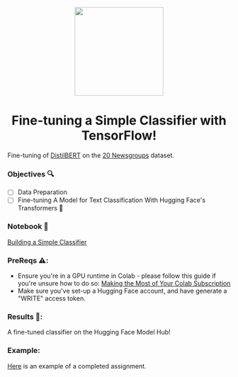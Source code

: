 <p align = "center" draggable=”false” ><img src="https://user-images.githubusercontent.com/37101144/161836199-fdb0219d-0361-4988-bf26-48b0fad160a3.png" 
     width="200px"
     height="auto"/>
</p>

# <h1 align="center" id="heading">Fine-tuning a Simple Classifier with TensorFlow!</h1>

Fine-tuning of [DistilBERT](https://arxiv.org/pdf/1910.01108.pdf) on the [20 Newsgroups](http://qwone.com/~jason/20Newsgroups/) dataset.

### Objectives 🔍

- [ ] Data Preparation
- [ ] Fine-tuning A Model for Text Classification With Hugging Face's Transformers 🤗 

### Notebook 📓

[Building a Simple Classifier](https://colab.research.google.com/drive/15aT-Z6pitXZbMhw7DG_j9Lx4l9TtE5nt?usp=sharing)

### PreReqs ⚠️:

- Ensure you're in a GPU runtime in Colab - please follow this guide if you're unsure how to do so: [Making the Most of Your Colab Subscription](https://colab.research.google.com/notebooks/pro.ipynb)
- Make sure you've set-up a Hugging Face account, and have generate a "WRITE" access token. 

### Results 💯:

A fine-tuned classifier on the Hugging Face Model Hub!

### Example:

[Here](https://huggingface.co/FourthBrainGenAI/distilbert_classifier_newsgroups) is an example of a completed assignment.

